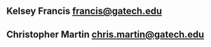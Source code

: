 
Kelsey Francis        francis@gatech.edu
------------------------------------------------

Christopher Martin    chris.martin@gatech.edu
------------------------------------------------

